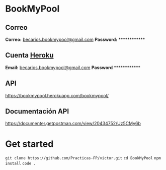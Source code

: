 # BookMyPool

## Correo
**Correo:** becarios.bookmypool@gmail.com
**Password:** ************

## Cuenta [Heroku](https://www.heroku.com/)
**Email:** becarios.bookmypool@gmail.com
**Password** ************

## API
https://bookmypool.herokuapp.com/bookmypool/

## Documentación API
https://documenter.getpostman.com/view/20434752/Uz5CMy6b

# Get started

` git clone https://github.com/Practicas-FP/victor.git `
` cd BookMyPool `
` npm install `
` code . `
